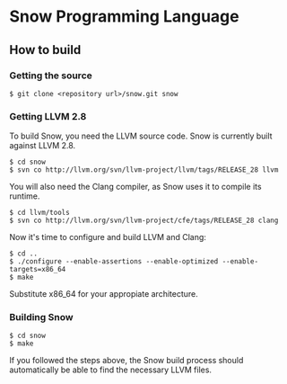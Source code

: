 # Snow Programming Language

## How to build

### Getting the source

    $ git clone <repository url>/snow.git snow

### Getting LLVM 2.8

To build Snow, you need the LLVM source code. Snow is currently built against LLVM 2.8.

    $ cd snow
    $ svn co http://llvm.org/svn/llvm-project/llvm/tags/RELEASE_28 llvm

You will also need the Clang compiler, as Snow uses it to compile its runtime.

    $ cd llvm/tools
    $ svn co http://llvm.org/svn/llvm-project/cfe/tags/RELEASE_28 clang

Now it's time to configure and build LLVM and Clang:

    $ cd ..
    $ ./configure --enable-assertions --enable-optimized --enable-targets=x86_64
    $ make

Substitute x86_64 for your appropiate architecture. 

### Building Snow

    $ cd snow
    $ make

If you followed the steps above, the Snow build process should automatically be able to find the necessary LLVM files. 
